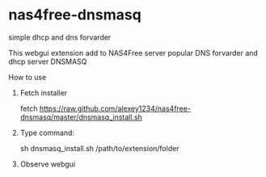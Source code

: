 nas4free-dnsmasq
================

simple dhcp and dns forvarder

This webgui extension add to NAS4Free server popular DNS forvarder and dhcp server DNSMASQ 

How to use
1. Fetch installer <p>fetch https://raw.github.com/alexey1234/nas4free-dnsmasq/master/dnsmasq_install.sh

2. Type command: <p>sh dnsmasq_install.sh /path/to/extension/folder

3. Observe webgui
